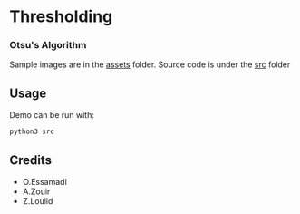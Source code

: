 # Thresholding
### Otsu's Algorithm

Sample images are in the [assets](./assets) folder.
Source code is under the [src](./src/) folder

## Usage

Demo can be run with:

```sh
python3 src
```

## Credits

- O.Essamadi
- A.Zouir
- Z.Loulid